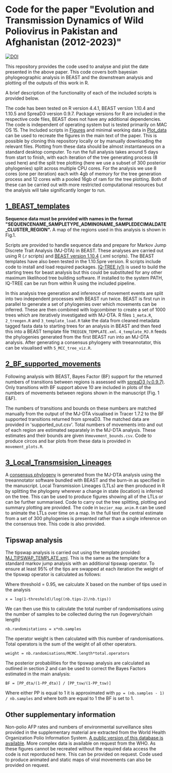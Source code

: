 # Code for the paper "Evolution and Transmission Dynamics of Wild Poliovirus in Pakistan and Afghanistan (2012-2023)"

[![DOI](https://zenodo.org/badge/744093338.svg)](https://doi.org/10.5281/zenodo.15387814)

This repository provides the code used to analyse and plot the date presented in the above paper. This code covers both bayesian phylogeographic analysis in BEAST and the downstream analysis and plotting of the outputs of this work in R. 

A brief description of the functionality of each of the included scripts is provided below.

The code has been tested on R version 4.4.1, BEAST version 1.10.4 and 1.10.5 and SpreaD3 version 0.9.7. Package versions for R are included in the respective code files, BEAST does not have any additional dependencies. The code is independent of operating system but is tested primarily on MAC OS 15. The Included scripts in [Figures](./Figures) and minimal working data in [Plot_data](./Plot_data) can be used to recreate the figures in the main text of the paper. This is possible by cloning this repository locally or by manually downloading the relevant files. Plotting from these data should be almost instantaneuos on a standard desktop computer. To run the full analysis takes around 5 days from start to finish, with each iteration of the tree generating process (8 used here) and the split tree plotting (here we use a subset of 300 posterior phylogenies) split across multiple CPU cores. For the analysis we use 8 cores (one per iteration) each with 4gb of memory for the tree generation process and 12 cores with a pooled 16gb of ram for the tree plotting. Both of these can be carried out with more restricted computational resources but the analysis will take significantly longer to run.


## [1_BEAST_templates](./1_BEAST_templates)
**Sequence data must be provided with names in the format "SEQUENCENAME_SAMPLETYPE_ADMIN0NAME_SAMPLEDECIMALDATE_CLUSTER_REGION".** A map of the regions used in this analysis is shown in Fig.1.

Scripts are provided to handle sequence data and prepare for Markov Jump Discrete Trait Analysis (MJ-DTA) in BEAST. These analyses are carried out using R (.r scripts) and [BEAST version 1.10.4](https://beast.community/) (.xml scripts). The BEAST templates have also been tested in the 1.10.5pre version. R scripts include code to install and load required packages. [IQ-TREE (v1)](http://www.iqtree.org/) is used to build the starting trees for beast analysis but this could be substituted for any other maximum likelihood tree building software. If installed to the system PATH, IQ-TREE can be run from within R using the included pipeline.

In this analysis tree generation and inference of movement events are split into two independent processes with BEAST run twice. BEAST is first run in parallel to generate a set of phylogenies over which movements can be inferred. These are then combined with logcombiner to create a set of 1000 trees which are iteratively investigated with MJ-DTA. R files `1_meta.R`, `2_treegen.R` and `3_template_load.R` take the data from cleaned metadata tagged fasta data to starting trees for an analysis in BEAST and then feed this into a BEAST template file `TREEGEN_TEMPLATE.xml`. `4_template_MJ.R` feeds the phylogenies generated from the first BEAST run into an MJ-DTA analysis. After generating a consensus phylogeny with treeannotator, this can be visualised with `5_MCC_tree_viz.R`.

## [2_BF_supported_movements](./2_BF_supported_movements)
Following analysis with BEAST, Bayes Factor (BF) support for the returned numbers of transitions between regions is assessed with [spreaD3 (v.0.9.7)](https://rega.kuleuven.be/cev/ecv/software/SpreaD3). Only transitions with BF support above 10 are included in plots of the numbers of movements between regions shown in the manuscript (Fig. 1 E&F).

The numbers of transitions and bounds on these numbers are matched manually from the output of the MJ-DTA visualised in Tracer 1.7.2 to the BF supported transitions returned from spreaD3. The matched data are provided in 'supported_out.csv'. Total numbers of movements into and  out of each region are estimated separately in the MJ-DTA analysis. These estimates and their bounds are given in`movement_bounds.csv`. Code to produce circos and bar plots from these data is provided in `movement_plots.R`.

## [3_Local_Transmsision_Lineages](./3_Local_Transmsision_Lineages)
A [consensus phylogeny](./MJ_MCC_CA_DS.trees/) is generated from the MJ-DTA analysis using the treeannotator software bundled with BEAST and the burn-in as specified in the manuscript. Local Transmission Lineages (LTLs) are then produced in R by splitting the phylogeny wherever a change in state (location) is inferred on the tree. This can be used to produce figures showing all of the LTLs or can be further summarised. Code to carry out the tree splitting, plotting and summary plotting are provided. The code in `bezier_map_anim.R` can be used to animate the LTLs over time on a map. In the full text the central estimate from a set of 300 phylogenies is presented rather than a single inference on the consensus tree. This code is also provided.

## Tipswap analysis 
The tipswap analysis is carried out using the template provided: [MJ_TIPSWAP_TEMPLATE.xml](./1_BEAST_templates/MJ_TIPSWAP_TEMPLATE.xml). This is the same as the template for a standard markov jump analysis with an additional tipswap operator. To ensure at least 95% of the tips are swapped at each iteration the weight of the tipswap operator is calculated as follows:

Where threshold = 0.95, we calculate X based on the number of tips used in the analysis

`x = log(1-threshold)/log((nb.tips-2)/nb.tips))`

We can then use this to calculate the total number of randomisations using the number of samples to be collected during the run (logevery/chain length)

`nb.randomistations = x*nb.samples`

The operator weight is then calculated with this number of randomisations. Total operators is the sum of the weight of all other operators.

`weight = nb.randomisations/MCMC.length*total.operators`

The posterior probabilities for the tipswap analysis are calculated as outlined in section 2 and can be used to correct the Bayes Factors estimated in the main analysis:

`BF = [PP_dta/(1-PP_dta)] / [PP_tsw/(1-PP_tsw)]`

Where either PP is equal to 1 it is approximated with `pp = (nb.samples - 1) / nb.samples` and where both are equal to 1 the BF is set to 1.

## Other supplementary information
Non-polio AFP rates and numbers of environmental surveillance sites provided in the supplementary material are extracted from the World Health Organization Polio Information System. [A public version of this database is available](https://extranet.who.int/polis/public/CaseCount.aspx). More complex data is available on request from the WHO. 
As these figures cannot be recreated without the required data access the code is not reporduced here. This can be provided on request. Code used to produce animated and static maps of viral movements can also be provided on request.



